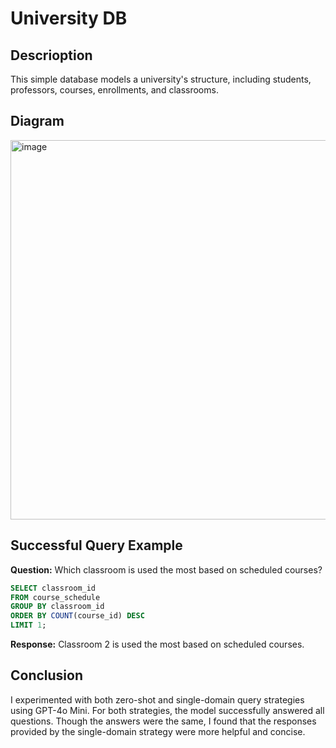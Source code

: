 # University DB

## Descrioption
This simple database models a university's structure, including students, professors, courses, enrollments, and classrooms.

## Diagram
<img width="607" alt="image" src="https://github.com/user-attachments/assets/8adb0bf4-1840-4fe7-bc83-4b334d877ce7" />

## Successful Query Example
**Question:** Which classroom is used the most based on scheduled courses?

```sql
SELECT classroom_id
FROM course_schedule
GROUP BY classroom_id
ORDER BY COUNT(course_id) DESC
LIMIT 1;
```

**Response:** Classroom 2 is used the most based on scheduled courses.

## Conclusion
I experimented with both zero-shot and single-domain query strategies using GPT-4o Mini. For both strategies, the model successfully answered all questions.
Though the answers were the same, I found that the responses provided by the single-domain strategy were more helpful and concise.
